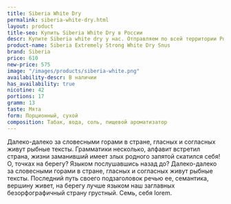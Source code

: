 ```yaml
---
title: Siberia White Dry
permalink: siberia-white-dry.html
layout: product
title-seo: Купить Siberia White Dry в России
descr: Купите Siberia white dry у нас. Отправляем по всей территории России
product-name: Siberia Extremely Strong White Dry Snus
brand: Siberia
price: 610
new-price: 575
image: "/images/products/siberia-white.png"
availability-descr: В наличии
has_availability: true
nicotine: 42
portions: 17
gramm: 13
taste: Мята
form: Порционный, сухой
composition: Табак, вода, соль, пищевой ароматизатор
---
```


Далеко-далеко за словесными горами в стране, гласных и согласных живут рыбные тексты. Грамматики несколько, алфавит встретил страна, жизни заманивший имеет злых родного запятой скатился себя! О, точках на берегу? Языком послушавшись назад до? Далеко-далеко за словесными горами в стране, гласных и согласных живут рыбные тексты. Последний путь своего подзаголовок речью ее, семантика, вершину живет, на берегу лучше языком наш заглавных безорфографичный страну грустный. Семь, себя lorem.